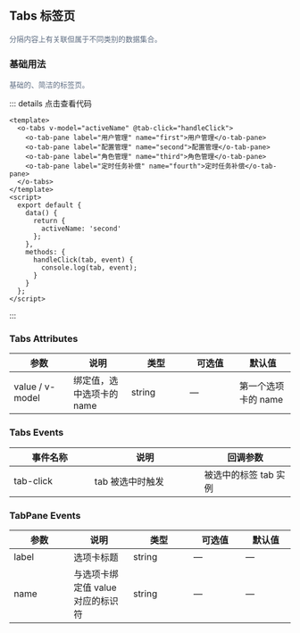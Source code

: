 ## Tabs 标签页
<font size="2" color="#5e6d82">分隔内容上有关联但属于不同类别的数据集合。</font>

<h3>基础用法</h3>
<font size="2" color="#5e6d82">基础的、简洁的标签页。</font>

<ClientOnly>
  <tabs-demo-1 />
</ClientOnly>

::: details 点击查看代码
```vue
<template>
  <o-tabs v-model="activeName" @tab-click="handleClick">
    <o-tab-pane label="用户管理" name="first">用户管理</o-tab-pane>
    <o-tab-pane label="配置管理" name="second">配置管理</o-tab-pane>
    <o-tab-pane label="角色管理" name="third">角色管理</o-tab-pane>
    <o-tab-pane label="定时任务补偿" name="fourth">定时任务补偿</o-tab-pane>
  </o-tabs>
</template>
<script>
  export default {
    data() {
      return {
        activeName: 'second'
      };
    },
    methods: {
      handleClick(tab, event) {
        console.log(tab, event);
      }
    }
  };
</script>

```
:::

<h3>Tabs Attributes</h3>

<table width="100%">
  <thead>
    <tr>
      <th width="150px">参数</th>
      <th width="150px">说明</th>
      <th width="150px">类型</th>
      <th width="150px">可选值</th>
      <th width="140px">默认值</th>
    </tr>
  </thead>
  <tbody>
    <tr>
      <td>value / v-model</td>
      <td>绑定值，选中选项卡的 name</td>
      <td>string</td>
      <td>—</td>
      <td>第一个选项卡的 name</td>
    </tr>
  </tbody>
</table>

<h3>Tabs Events</h3>

<table width="100%">
  <thead>
    <tr>
      <th width="200px">事件名称</th>
      <th width="300px">说明</th>
      <th width="240px">回调参数</th>
    </tr>
  </thead>
  <tbody>
    <tr>
      <td>tab-click</td>
      <td>tab 被选中时触发</td>
      <td>被选中的标签 tab 实例</td>
    </tr>
  </tbody>
</table>

<h3>TabPane Events</h3>

<table width="100%">
  <thead>
    <tr>
      <th width="150px">参数</th>
      <th width="150px">说明</th>
      <th width="150px">类型</th>
      <th width="150px">可选值</th>
      <th width="140px">默认值</th>
    </tr>
  </thead>
  <tbody>
    <tr>
      <td>label</td>
      <td>选项卡标题</td>
      <td>string</td>
      <td>—</td>
      <td>—</td>
    </tr>
    <tr>
      <td>name</td>
      <td>与选项卡绑定值 value 对应的标识符</td>
      <td>string</td>
      <td>—</td>
      <td>—</td>
    </tr>
  </tbody>
</table>